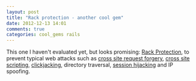 ```yaml
---
layout: post
title: "Rack protection - another cool gem"
date: 2012-12-13 14:01
comments: true
categories: cool_gems rails
---
```

This one I haven't evaluated yet, but looks promising: [Rack Protection](http://rkh.github.com/rack-protection/), to prevent typical web attacks such as [cross site request forgery](https://www.owasp.org/index.php/Cross-Site_Request_Forgery), [cross site scripting](https://www.owasp.org/index.php/Cross_site_scripting), [clickjacking](https://www.owasp.org/index.php/Clickjacking), directory traversal, [session hijacking](https://www.owasp.org/index.php/Session_hijacking_attack) and IP spoofing.